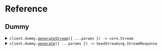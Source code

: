 # Reference
## Dummy
<details><summary><code>client.dummy.<a href="/src/api/resources/dummy/client/Client.ts">generateStream</a>({ ...params }) -> core.Stream<SeedStreaming.StreamResponse></code></summary>
<dl>
<dd>

#### 🔌 Usage

<dl>
<dd>

<dl>
<dd>

```typescript
const response = await client.dummy.generateStream({
    num_events: 1
});
for await (const item of response) {
    console.log(item);
}

```
</dd>
</dl>
</dd>
</dl>

#### ⚙️ Parameters

<dl>
<dd>

<dl>
<dd>

**request:** `SeedStreaming.GenerateStreamRequest` 
    
</dd>
</dl>

<dl>
<dd>

**requestOptions:** `Dummy.RequestOptions` 
    
</dd>
</dl>
</dd>
</dl>


</dd>
</dl>
</details>

<details><summary><code>client.dummy.<a href="/src/api/resources/dummy/client/Client.ts">generate</a>({ ...params }) -> SeedStreaming.StreamResponse</code></summary>
<dl>
<dd>

#### 🔌 Usage

<dl>
<dd>

<dl>
<dd>

```typescript
await client.dummy.generate({
    num_events: 5
});

```
</dd>
</dl>
</dd>
</dl>

#### ⚙️ Parameters

<dl>
<dd>

<dl>
<dd>

**request:** `SeedStreaming.Generateequest` 
    
</dd>
</dl>

<dl>
<dd>

**requestOptions:** `Dummy.RequestOptions` 
    
</dd>
</dl>
</dd>
</dl>


</dd>
</dl>
</details>
